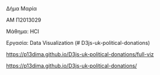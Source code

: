 
Δήμα Μαρία

ΑΜ Π2013029

Μάθημα: HCI

Εργασία: Data Visualization (# D3js-uk-political-donations)

https://p13dima.github.io/D3js-uk-political-donations/full-viz

https://p13dima.github.io/D3js-uk-political-donations/
